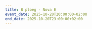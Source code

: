 ```yaml
---
title: B ploeg - Nova E
event_date: 2025-10-20T20:00:00+02:00
end_date: 2025-10-20T23:00:00+02:00
---
```

